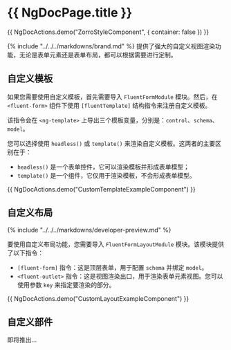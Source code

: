 # {{ NgDocPage.title }}

{{ NgDocActions.demo("ZorroStyleComponent", { container: false }) }}

{% include "../../../markdowns/brand.md" %} 提供了强大的自定义视图渲染功能，无论是表单元素还是表单布局，都可以根据需要进行定制。

## 自定义模板

如果您需要使用自定义模板，首先需要导入 `FluentFormModule` 模块。然后，在 `<fluent-form>` 组件下使用 `[fluentTemplate]` 结构指令来注册自定义模板。

该指令会在 `<ng-template>` 上导出三个模板变量，分别是：`control`、`schema`、`model`。

您可以选择使用 `headless()` 或 `template()` 来渲染自定义模板。这两者的主要区别在于：

- `headless()` 是一个表单控件，它可以渲染模板并形成表单模型；
- `template()` 是一个组件，它仅用于渲染模板，不会形成表单模型。

{{ NgDocActions.demo("CustomTemplateExampleComponent") }}

## 自定义布局

{% include "../../../markdowns/developer-preview.md" %}

要使用自定义布局功能，您需要导入 `FluentFormLayoutModule` 模块。该模块提供了以下指令：

- `[fluent-form]` 指令：这是顶层表单，用于配置 `schema` 并绑定 `model`。
- `<fluent-outlet>` 指令：这是视图渲染出口，用于渲染表单元素视图。您可以使用参数 `key` 来指定要渲染的部分。

{{ NgDocActions.demo("CustomLayoutExampleComponent") }}

## 自定义部件

即将推出...

